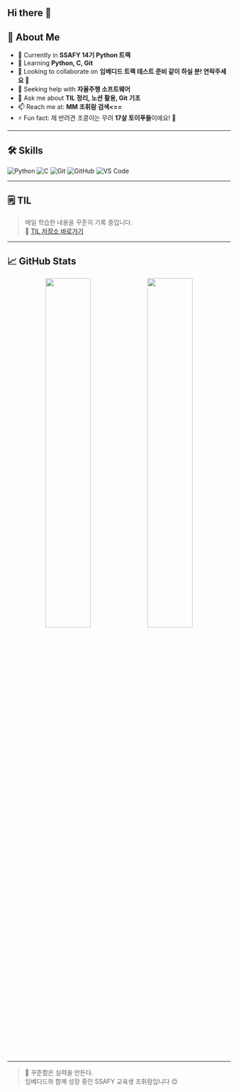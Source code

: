 ## Hi there 👋

## 🌱 About Me

- 🔭 Currently in **SSAFY 14기 Python 트랙**
- 🌱 Learning **Python, C, Git**
- 👯 Looking to collaborate on **임베디드 트랙 테스트 준비 같이 하실 분! 연락주세요 🙌**
- 🤔 Seeking help with **자율주행 소프트웨어**
- 💬 Ask me about **TIL 정리, 노션 활용, Git 기초**
- 📫 Reach me at: **MM 조휘람 검색<==**
- ⚡ Fun fact: 제 반려견 조콩이는 무려 **17살 토이푸들**이에요! 🐶

---

## 🛠️ Skills

![Python](https://img.shields.io/badge/Python-3776AB?style=flat&logo=python&logoColor=white)
![C](https://img.shields.io/badge/C-00599C?style=flat&logo=c&logoColor=white)
![Git](https://img.shields.io/badge/Git-F05032?style=flat&logo=git&logoColor=white)
![GitHub](https://img.shields.io/badge/GitHub-181717?style=flat&logo=github&logoColor=white)
![VS Code](https://img.shields.io/badge/VSCode-007ACC?style=flat&logo=visual-studio-code&logoColor=white)

---

## 🗒️ TIL

> 매일 학습한 내용을 꾸준히 기록 중입니다.  
📌 [TIL 저장소 바로가기](https://github.com/hwiram/TIL)

---

## 📈 GitHub Stats

<p align="center">
  <img src="https://github-readme-stats.vercel.app/api?username=hwiram&show_icons=true&theme=tokyonight" width="45%" />
  <img src="https://github-readme-stats.vercel.app/api/top-langs/?username=hwiram&layout=compact&theme=tokyonight" width="45%" />
</p>

---

> 💬 꾸준함은 실력을 만든다.  
> 임베디드와 함께 성장 중인 SSAFY 교육생 조휘람입니다 😊